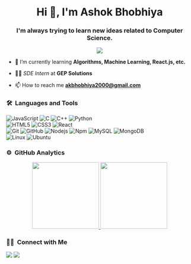 


<!--
**Akbhobhiya/Akbhobhiya** is a ✨ _special_ ✨ repository because its `README.md` (this file) appears on your GitHub profile.
#### 🌱 I’m currently learning somthing new just with a code.
Here are some ideas to get you started:

- 🔭 I’m currently working on ...
- 🌱 I’m currently learning ...
- 👯 I’m looking to collaborate on ...
- 🤔 I’m looking for help with ...
- 💬 Ask me about ...
- 📫 How to reach me: ...
- 😄 Pronouns: ...
- ⚡ Fun fact: ...
-->








<h1 align="center">Hi 👋, I'm Ashok Bhobhiya</h1>
<h3 align="center">I'm always trying to learn new ideas related to Computer Science.</h3>
	
<p align="center">
  <img src="https://komarev.com/ghpvc/?username=Akbhobhiya&color=blueviolet&style=flat">
</p>

- 🌱 I’m currently learning **Algorithms, Machine Learning, React.js, etc.**

- 👨‍💻 *SDE Intern* at **GEP Solutions**


- 📫 How to reach me **akbhobhiya2000@gmail.com**


	
### 🛠 &nbsp;Languages and Tools

![JavaScript](https://img.shields.io/badge/-JavaScript-%23F7DF1C?style=for-the-badge&logo=javascript&logoColor=000000&labelColor=%23F7DF1C&color=%23FFCE5A)
![C](https://img.shields.io/badge/C-00599C?style=for-the-badge&logo=c&logoColor=white)
![C++](https://img.shields.io/badge/C%2B%2B-00599C?style=for-the-badge&logo=c%2B%2B&logoColor=white)
![Python](http://img.shields.io/badge/-Python-3776AB?style=for-the-badge&logo=python&logoColor=ffffff)
<br>
![HTML5](https://img.shields.io/badge/-HTML5-%23E44D27?style=for-the-badge&logo=html5&logoColor=ffffff)
![CSS3](https://img.shields.io/badge/-CSS3-%231572B6?style=for-the-badge&logo=css3)
![React](https://img.shields.io/badge/-React-61DAFB?style=for-the-badge&logo=react&logoColor=ffffff)
<br>
![Git](https://img.shields.io/badge/-Git-%23F05032?style=for-the-badge&logo=git&logoColor=%23ffffff)
![GitHub](https://img.shields.io/badge/-GitHub-181717?style=for-the-badge&logo=github)
![Nodejs](https://img.shields.io/badge/-Nodejs-339933?style=for-the-badge&logo=Node.js&logoColor=ffffff)
![Npm](https://img.shields.io/badge/-npm-CB3837?style=for-the-badge&logo=npm)
![MySQL](https://img.shields.io/badge/MySQL-00000F?style=for-the-badge&logo=mysql&logoColor=white)
![MongoDB](https://img.shields.io/badge/MongoDB-4EA94B?style=for-the-badge&logo=mongodb&logoColor=white)
<br>
![Linux](http://img.shields.io/badge/-Linux-0078D6?style=for-the-badge&logo=linux&logoColor=ffffff)
![Ubuntu](https://img.shields.io/badge/Ubuntu-E95420?style=for-the-badge&logo=ubuntu&logoColor=white)
<br/>

### ⚙️ &nbsp;GitHub Analytics

<p align="center">
<a href="https://github.com/Akbhobhiya">
  <img height="180em" src="https://github-readme-stats-eight-theta.vercel.app/api?username=Akbhobhiya&show_icons=true&theme=algolia&include_all_commits=true&count_private=true"/>
  <img height="180em" src="https://github-readme-stats-eight-theta.vercel.app/api/top-langs/?username=Akbhobhiya&layout=compact&langs_count=8&theme=algolia"/>
</a>
</p>

### 🤝🏻 &nbsp;Connect with Me

<p>
<a href="https://linkedin.com/in/akbhobhiya"><img src="https://img.shields.io/badge/-akbhobhiya-0077B5?style=flat&logo=Linkedin&logoColor=white"/></a>
<a href="mailto:akbhobhiya2000@gmail.com"><img src="https://img.shields.io/badge/-akbhobhiya2000@gmail.com-D14836?style=flat&logo=Gmail&logoColor=white"/></a>
</p>

